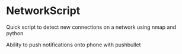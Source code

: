 # NetworkScript
Quick script to detect new connections on a network using nmap and python

Ability to push notifications onto phone with pushbullet
